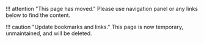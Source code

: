 !!! attention "This page has moved."
    Please use navigation panel or any links below to find the content.

!!! caution "Update bookmarks and links."
    This page is now temporary, unmaintained, and will be deleted.
